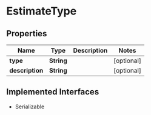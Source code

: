 

# EstimateType


## Properties

Name | Type | Description | Notes
------------ | ------------- | ------------- | -------------
**type** | **String** |  |  [optional]
**description** | **String** |  |  [optional]


## Implemented Interfaces

* Serializable


